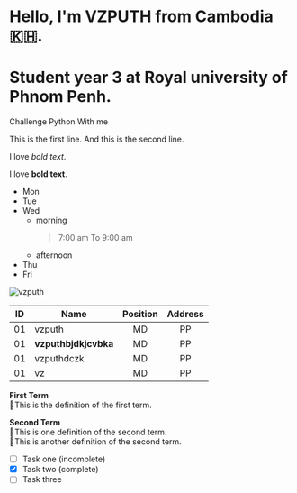 # Hello, I'm VZPUTH from Cambodia 🇰🇭.
# Student year 3 at Royal university of Phnom Penh.
Challenge Python With me



This is the first line.
And this is the second line.

I love *bold text*.

I love __bold text__.

- Mon
- Tue
- Wed
  * morning
      > 7:00 am To 9:00 am
  * afternoon
- Thu
- Fri



![vzputh](https://i.etsystatic.com/50612055/c/1091/867/433/5/il/f49295/5981592455/il_340x270.5981592455_7cni.jpg)

ID | Name | Position | Address
--|--|:--:|:--:
01 | vzputh | MD | PP
01 | **vzputhbjdkjcvbka** | MD | PP
01 | vzputhdczk | MD | PP
01 | vz | MD | PP



**First Term**  
🎱This is the definition of the first term.

**Second Term**  
 🥇This is one definition of the second term.  
 🥈This is another definition of the second term.


 
- [ ] Task one (incomplete)
- [x] Task two (complete)
- [ ] Task three
